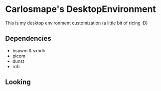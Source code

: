 # Carlosmape's DesktopEnvironment
This is my desktop environment customization (a little bit of ricing :D)

## Dependencies
 - bspwm & sxhdk
 - picom
 - dunst
 - rofi

## Looking

